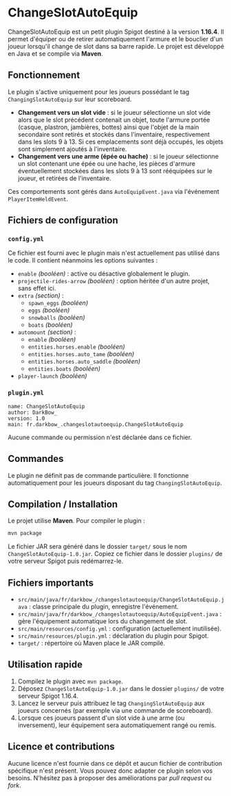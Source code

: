 # ChangeSlotAutoEquip

ChangeSlotAutoEquip est un petit plugin Spigot destiné à la version **1.16.4**. Il permet d'équiper ou de retirer automatiquement l'armure et le bouclier d'un joueur lorsqu'il change de slot dans sa barre rapide. Le projet est développé en Java et se compile via **Maven**.

## Fonctionnement

Le plugin s'active uniquement pour les joueurs possédant le tag `ChangingSlotAutoEquip` sur leur scoreboard.

- **Changement vers un slot vide** : si le joueur sélectionne un slot vide alors que le slot précédent contenait un objet, toute l'armure portée (casque, plastron, jambières, bottes) ainsi que l'objet de la main secondaire sont retirés et stockés dans l'inventaire, respectivement dans les slots 9 à 13. Si ces emplacements sont déjà occupés, les objets sont simplement ajoutés à l'inventaire.
- **Changement vers une arme (épée ou hache)** : si le joueur sélectionne un slot contenant une épée ou une hache, les pièces d'armure éventuellement stockées dans les slots 9 à 13 sont rééquipées sur le joueur, et retirées de l'inventaire.

Ces comportements sont gérés dans `AutoEquipEvent.java` via l'événement `PlayerItemHeldEvent`.

## Fichiers de configuration

### `config.yml`

Ce fichier est fourni avec le plugin mais n'est actuellement pas utilisé dans le code. Il contient néanmoins les options suivantes :

- `enable` *(booléen)* : active ou désactive globalement le plugin.
- `projectile-rides-arrow` *(booléen)* : option héritée d'un autre projet, sans effet ici.
- `extra` *(section)* :
  - `spawn_eggs` *(booléen)*
  - `eggs` *(booléen)*
  - `snowballs` *(booléen)*
  - `boats` *(booléen)*
- `automount` *(section)* :
  - `enable` *(booléen)*
  - `entities.horses.enable` *(booléen)*
  - `entities.horses.auto_tame` *(booléen)*
  - `entities.horses.auto_saddle` *(booléen)*
  - `entities.boats` *(booléen)*
- `player-launch` *(booléen)*

### `plugin.yml`

```
name: ChangeSlotAutoEquip
author: DarkBow_
version: 1.0
main: fr.darkbow_.changeslotautoequip.ChangeSlotAutoEquip
```

Aucune commande ou permission n'est déclarée dans ce fichier.

## Commandes

Le plugin ne définit pas de commande particulière. Il fonctionne automatiquement pour les joueurs disposant du tag `ChangingSlotAutoEquip`.

## Compilation / Installation

Le projet utilise **Maven**. Pour compiler le plugin :

```bash
mvn package
```

Le fichier JAR sera généré dans le dossier `target/` sous le nom `ChangeSlotAutoEquip-1.0.jar`. Copiez ce fichier dans le dossier `plugins/` de votre serveur Spigot puis redémarrez-le.

## Fichiers importants

- `src/main/java/fr/darkbow_/changeslotautoequip/ChangeSlotAutoEquip.java` : classe principale du plugin, enregistre l'événement.
- `src/main/java/fr/darkbow_/changeslotautoequip/AutoEquipEvent.java` : gère l'équipement automatique lors du changement de slot.
- `src/main/resources/config.yml` : configuration (actuellement inutilisée).
- `src/main/resources/plugin.yml` : déclaration du plugin pour Spigot.
- `target/` : répertoire où Maven place le JAR compilé.

## Utilisation rapide

1. Compilez le plugin avec `mvn package`.
2. Déposez `ChangeSlotAutoEquip-1.0.jar` dans le dossier `plugins/` de votre serveur Spigot 1.16.4.
3. Lancez le serveur puis attribuez le tag `ChangingSlotAutoEquip` aux joueurs concernés (par exemple via une commande de scoreboard).
4. Lorsque ces joueurs passent d'un slot vide à une arme (ou inversement), leur équipement sera automatiquement rangé ou remis.

## Licence et contributions

Aucune licence n'est fournie dans ce dépôt et aucun fichier de contribution spécifique n'est présent. Vous pouvez donc adapter ce plugin selon vos besoins. N'hésitez pas à proposer des améliorations par *pull request* ou *fork*.

